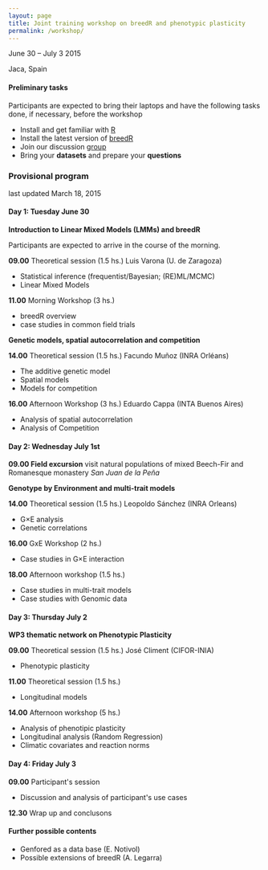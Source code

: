 ```yaml
---
layout: page
title: Joint training workshop on breedR and phenotypic plasticity
permalink: /workshop/
---
```



June 30 – July 3 2015

Jaca, Spain


#### Preliminary tasks

Participants are expected to bring their laptops and have the following
tasks done, if necessary, before the workshop

- Install and get familiar with [R](../getR)
- Install the latest version of [breedR](http://famuvie.github.io/breedR/)
- Join our discussion [group](http://groups.google.com/group/breedr)
- Bring your **datasets** and prepare your **questions**

### Provisional program
last updated March 18, 2015


#### Day 1: Tuesday June 30

**Introduction to Linear Mixed Models (LMMs) and breedR**

Participants are expected to arrive in the course of the morning.

**09.00** Theoretical session (1.5 hs.) Luis Varona (U. de Zaragoza)

- Statistical inference (frequentist/Bayesian; (RE)ML/MCMC)
- Linear Mixed Models

**11.00** Morning Workshop (3 hs.) 

- breedR overview
- case studies in common field trials

**Genetic models, spatial autocorrelation and competition**

**14.00** Theoretical session (1.5 hs.) Facundo Muñoz (INRA Orléans)
- The additive genetic model
- Spatial models
- Models for competition


**16.00** Afternoon Workshop (3 hs.) Eduardo Cappa (INTA Buenos Aires)
- Analysis of spatial autocorrelation
- Analysis of Competition


#### Day 2: Wednesday July 1st


**09.00 Field excursion** visit natural populations of mixed Beech-Fir and Romanesque
monastery *San Juan de la Peña*

**Genotype by Environment and multi-trait models**

**14.00** Theoretical session (1.5 hs.) Leopoldo Sánchez (INRA Orleans)
- G×E analysis
- Genetic correlations

**16.00** GxE Workshop (2 hs.)
- Case studies in G×E interaction

**18.00** Afternoon workshop (1.5 hs.)
- Case studies in multi-trait models
- Case studies with Genomic data

#### Day 3: Thursday July 2

**WP3 thematic network on Phenotypic Plasticity**

**09.00** Theoretical session (1.5 hs.) José Climent (CIFOR-INIA)
- Phenotypic plasticity

**11.00** Theoretical session (1.5 hs.)
- Longitudinal models

**14.00** Afternoon workshop (5 hs.)
- Analysis of phenotipic plasticity
- Longitudinal analysis (Random Regression)
- Climatic covariates and reaction norms


#### Day 4: Friday July 3

**09.00** Participant's session
- Discussion and analysis of participant's use cases

**12.30** Wrap up and conclusons


#### Further possible contents

- Genfored as a data base (E. Notivol)
- Possible extensions of breedR (A. Legarra)



